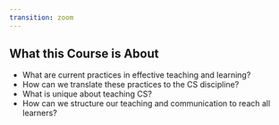 ```yaml
---
transition: zoom
---
```


## What this Course is About

- What are current practices in effective teaching and learning?
- How can we translate these practices to the CS discipline?
- What is unique about teaching CS?
- How can we structure our teaching and communication to reach all learners?
